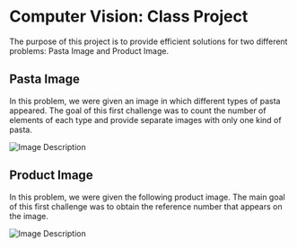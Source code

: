 # Computer Vision: Class Project

The purpose of this project is to provide efficient solutions for two different problems: Pasta Image and Product Image. 

## Pasta Image

In this problem, we were given an image in which different types of pasta appeared. The
goal of this first challenge was to count the number of elements of each type and provide
separate images with only one kind of pasta.

![Image Description]([Pata_problem/Pasta_images/isolated/product.jpg](https://github.com/juliagartor/Project-Computer-Vision/blob/main/Pasta_problem/Pasta_images/isolated/grains.png))

## Product Image

In this problem, we were given the following product image. The main goal of this first
challenge was to obtain the reference number that appears on the image.

![Image Description](image_url)
